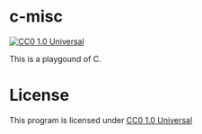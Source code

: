 # c-misc
[![CC0 1.0 Universal](http://img.shields.io/badge/license-CC0%201.0%20Universal-brightgreen.svg)](https://creativecommons.org/publicdomain/zero/1.0/)

This is a playgound of C.

# License
This program is licensed under [CC0 1.0 Universal](https://creativecommons.org/publicdomain/zero/1.0/)
